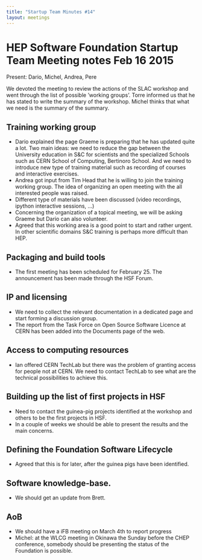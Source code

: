 ```yaml
---
title: "Startup Team Minutes #14"
layout: meetings
---
```


# HEP Software Foundation Startup Team Meeting notes Feb 16 2015

Present: Dario, Michel, Andrea, Pere

We devoted the meeting to review the actions of the SLAC workshop and went
through the list of possible ’working groups’. Torre informed us that he has
stated to write the summary of the workshop. Michel thinks that what we need is
the summary of the summary.

## Training working group

- Dario explained the page Graeme is preparing that he has updated quite a lot.
  Two main ideas: we need to reduce the gap between the University education in
  S&C for scientists and the specialized Schools such as CERN School of
  Computing, Bertinoro School. And we need to introduce new type of training
  material such as recording of courses and interactive exercises.
- Andrea got input from Tim Head that he is willing to join the training working
  group. The idea of organizing an open meeting with the all interested people
  was raised.
- Different type of materials have been discussed (video recordings, ipython
  interactive sessions, …)
- Concerning the organization of a topical meeting, we will be asking Graeme but
  Dario can also volunteer.
- Agreed that this working area is a good point to start and rather urgent. In
  other scientific domains S&C training is perhaps more difficult than HEP.

## Packaging and build tools

- The first meeting has been scheduled for February 25. The announcement has
  been made through the HSF Forum.

## IP and licensing

- We need to collect the relevant documentation in a dedicated page and start
  forming a discussion group.
- The report from the Task Force on Open Source Software Licence at CERN has
  been added into the Documents page of the web.

## Access to computing resources

- Ian offered CERN TechLab but there was the problem of granting access for
  people not at CERN. We need to contact TechLab to see what are the technical
  possibilities to achieve this.

## Building up the list of first projects in HSF

- Need to contact the guinea-pig projects identified at the workshop and others
  to be the first projects in HSF.
- In a couple of weeks we should be able to present the results and the main
  concerns.

## Defining the Foundation Software Lifecycle

- Agreed that this is for later, after the guinea pigs have been identified.

## Software knowledge-base.

- We should get an update from Brett.

## AoB

- We should have a iFB meeting on March 4th to report progress
- Michel: at the WLCG meeting in Okinawa the Sunday before the CHEP conference,
  somebody should be presenting the status of the Foundation is possible.
